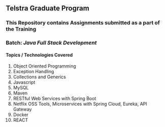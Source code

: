 ## Telstra Graduate Program

### This Repository contains Assignments submitted as a part of the Training

### Batch: *Java Full Stack Development*

#### Topics / Technologies Covered

1.	Object Oriented Programming   
2.	Exception Handling  
3.	Collections and Generics  
4.	Javascript  
5.	MySQL  
6.	Maven  
7.	RESTful Web Services with Spring Boot  
8.	Netflix OSS Tools, Microservices with Spring Cloud, Eureka, API Gateway  
9.	Docker  
10. REACT  

